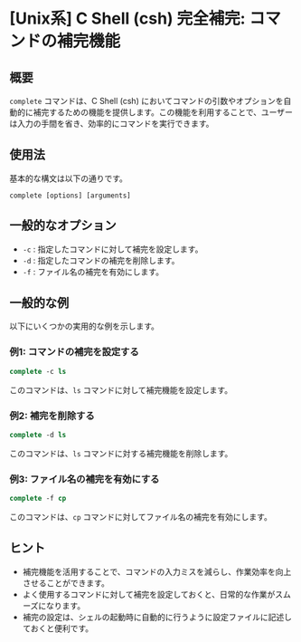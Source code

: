 # [Unix系] C Shell (csh) 完全補完: コマンドの補完機能

## 概要
`complete` コマンドは、C Shell (csh) においてコマンドの引数やオプションを自動的に補完するための機能を提供します。この機能を利用することで、ユーザーは入力の手間を省き、効率的にコマンドを実行できます。

## 使用法
基本的な構文は以下の通りです。

```
complete [options] [arguments]
```

## 一般的なオプション
- `-c` : 指定したコマンドに対して補完を設定します。
- `-d` : 指定したコマンドの補完を削除します。
- `-f` : ファイル名の補完を有効にします。

## 一般的な例
以下にいくつかの実用的な例を示します。

### 例1: コマンドの補完を設定する
```csh
complete -c ls
```
このコマンドは、`ls` コマンドに対して補完機能を設定します。

### 例2: 補完を削除する
```csh
complete -d ls
```
このコマンドは、`ls` コマンドに対する補完機能を削除します。

### 例3: ファイル名の補完を有効にする
```csh
complete -f cp
```
このコマンドは、`cp` コマンドに対してファイル名の補完を有効にします。

## ヒント
- 補完機能を活用することで、コマンドの入力ミスを減らし、作業効率を向上させることができます。
- よく使用するコマンドに対して補完を設定しておくと、日常的な作業がスムーズになります。
- 補完の設定は、シェルの起動時に自動的に行うように設定ファイルに記述しておくと便利です。